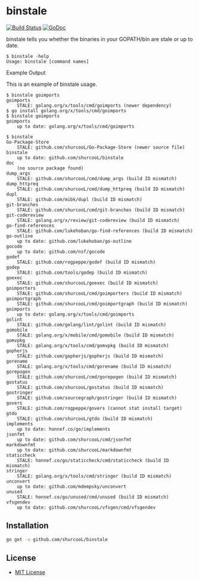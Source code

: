 binstale
========

[![Build Status](https://travis-ci.org/shurcooL/binstale.svg?branch=master)](https://travis-ci.org/shurcooL/binstale) [![GoDoc](https://godoc.org/github.com/shurcooL/binstale?status.svg)](https://godoc.org/github.com/shurcooL/binstale)

binstale tells you whether the binaries in your GOPATH/bin are stale or up to date.

	$ binstale -help
	Usage: binstale [command names]

Example Output

This is an example of binstale usage.

	$ binstale goimports
	goimports
		STALE: golang.org/x/tools/cmd/goimports (newer dependency)
	$ go install golang.org/x/tools/cmd/goimports
	$ binstale goimports
	goimports
		up to date: golang.org/x/tools/cmd/goimports

	$ binstale
	Go-Package-Store
		STALE: github.com/shurcooL/Go-Package-Store (newer source file)
	binstale
		up to date: github.com/shurcooL/binstale
	doc
		(no source package found)
	dump_args
		STALE: github.com/shurcooL/cmd/dump_args (build ID mismatch)
	dump_httpreq
		STALE: github.com/shurcooL/cmd/dump_httpreq (build ID mismatch)
	dupl
		STALE: github.com/mibk/dupl (build ID mismatch)
	git-branches
		STALE: github.com/shurcooL/cmd/git-branches (build ID mismatch)
	git-codereview
		STALE: golang.org/x/review/git-codereview (build ID mismatch)
	go-find-references
		STALE: github.com/lukehoban/go-find-references (build ID mismatch)
	go-outline
		up to date: github.com/lukehoban/go-outline
	gocode
		up to date: github.com/nsf/gocode
	godef
		STALE: github.com/rogpeppe/godef (build ID mismatch)
	godep
		STALE: github.com/tools/godep (build ID mismatch)
	goexec
		STALE: github.com/shurcooL/goexec (build ID mismatch)
	goimporters
		STALE: github.com/shurcooL/cmd/goimporters (build ID mismatch)
	goimportgraph
		STALE: github.com/shurcooL/cmd/goimportgraph (build ID mismatch)
	goimports
		up to date: golang.org/x/tools/cmd/goimports
	golint
		STALE: github.com/golang/lint/golint (build ID mismatch)
	gomobile
		STALE: golang.org/x/mobile/cmd/gomobile (build ID mismatch)
	gomvpkg
		STALE: golang.org/x/tools/cmd/gomvpkg (build ID mismatch)
	gopherjs
		STALE: github.com/gopherjs/gopherjs (build ID mismatch)
	gorename
		STALE: golang.org/x/tools/cmd/gorename (build ID mismatch)
	gorepogen
		STALE: github.com/shurcooL/cmd/gorepogen (build ID mismatch)
	gostatus
		STALE: github.com/shurcooL/gostatus (build ID mismatch)
	gostringer
		STALE: github.com/sourcegraph/gostringer (build ID mismatch)
	govers
		STALE: github.com/rogpeppe/govers (cannot stat install target)
	gtdo
		STALE: github.com/shurcooL/gtdo (build ID mismatch)
	implements
		up to date: honnef.co/go/implements
	jsonfmt
		up to date: github.com/shurcooL/cmd/jsonfmt
	markdownfmt
		up to date: github.com/shurcooL/markdownfmt
	staticcheck
		STALE: honnef.co/go/staticcheck/cmd/staticcheck (build ID mismatch)
	stringer
		STALE: golang.org/x/tools/cmd/stringer (build ID mismatch)
	unconvert
		up to date: github.com/mdempsky/unconvert
	unused
		STALE: honnef.co/go/unused/cmd/unused (build ID mismatch)
	vfsgendev
		up to date: github.com/shurcooL/vfsgen/cmd/vfsgendev

Installation
------------

```bash
go get -u github.com/shurcooL/binstale
```

License
-------

-	[MIT License](https://opensource.org/licenses/mit-license.php)
